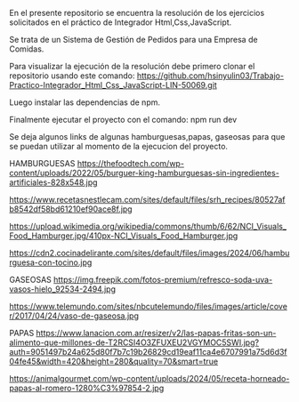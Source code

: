 En el presente repositorio se encuentra la resolución de los ejercicios solicitados en el práctico de Integrador Html,Css,JavaScript.

Se trata de un Sistema de Gestión de Pedidos para una Empresa de Comidas.

Para visualizar la ejecución de la resolución debe primero clonar el repositorio usando este comando: https://github.com/hsinyulin03/Trabajo-Practico-Integrador_Html_Css_JavaScript-LIN-50069.git

Luego instalar las dependencias de npm.

Finalmente ejecutar el proyecto con el comando: npm run dev

Se deja algunos links de algunas hamburguesas,papas, gaseosas para que se puedan utilizar al momento de la ejecucion del proyecto.

HAMBURGUESAS
https://thefoodtech.com/wp-content/uploads/2022/05/burguer-king-hamburguesas-sin-ingredientes-artificiales-828x548.jpg

https://www.recetasnestlecam.com/sites/default/files/srh_recipes/80527afb8542df58bd61210ef90ace8f.jpg

https://upload.wikimedia.org/wikipedia/commons/thumb/6/62/NCI_Visuals_Food_Hamburger.jpg/410px-NCI_Visuals_Food_Hamburger.jpg

https://cdn2.cocinadelirante.com/sites/default/files/images/2024/06/hamburguesa-con-tocino.jpg

GASEOSAS
https://img.freepik.com/fotos-premium/refresco-soda-uva-vasos-hielo_92534-2494.jpg

https://www.telemundo.com/sites/nbcutelemundo/files/images/article/cover/2017/04/24/vaso-de-gaseosa.jpg

PAPAS
https://www.lanacion.com.ar/resizer/v2/las-papas-fritas-son-un-alimento-que-millones-de-T2RCSI4O3ZFUXEU2VGYMOC5SWI.jpg?auth=9051497b24a625d80f7b7c19b26829cd19eaf11ca4e6707991a75d6d3f04fe45&width=420&height=280&quality=70&smart=true

https://animalgourmet.com/wp-content/uploads/2024/05/receta-horneado-papas-al-romero-1280%C3%97854-2.jpg

